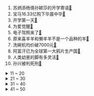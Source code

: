 1. 苏炳添杨倩孙颖莎的开学寄语[:link:](https://s.weibo.com/weibo?q=%23苏炳添杨倩孙颖莎的开学寄语%23&Refer=top)
2. 宝马16.33亿购下华晨中华[:link:](https://s.weibo.com/weibo?q=%23宝马16.33亿购下华晨中华%23&Refer=top)
3. 开学第一天[:link:](https://s.weibo.com/weibo?q=%23开学第一天%23&Refer=top)
4. 为爱觉醒[:link:](https://s.weibo.com/weibo?q=%23为爱觉醒%23&Refer=top)
5. 电子驾照来了[:link:](https://s.weibo.com/weibo?q=%23电子驾照来了%23&Refer=top)
6. 原来喜羊羊和懒羊羊不是一个品种的羊[:link:](https://s.weibo.com/weibo?q=%23原来喜羊羊和懒羊羊不是一个品种的羊%23&Refer=top)
7. 洗碗机均价破7000元[:link:](https://s.weibo.com/weibo?q=%23洗碗机均价破7000元%23&Refer=top)
8. 阿富汗已为全球第一大鸦片生产国[:link:](https://s.weibo.com/weibo?q=%23阿富汗已为全球第一大鸦片生产国%23&Refer=top)
9. 人类幼崽的脚有多灵活[:link:](https://s.weibo.com/weibo?q=%23人类幼崽的脚有多灵活%23&Refer=top)
10. 孙兴被判死刑[:link:](https://s.weibo.com/weibo?q=%23孙兴被判死刑%23&Refer=top)
<details>
<summary>11 ~ 20</summary>

11. 阿富汗民众说是时候开始重建家园了[:link:](https://s.weibo.com/weibo?q=%23阿富汗民众说是时候开始重建家园了%23&Refer=top)
12. 全国已有三地报告炭疽确诊病例[:link:](https://s.weibo.com/weibo?q=%23全国已有三地报告炭疽确诊病例%23&Refer=top)
13. 男子7楼坠落砸到轿车致骨折[:link:](https://s.weibo.com/weibo?q=%23男子7楼坠落砸到轿车致骨折%23&Refer=top)
14. 只有撒贝宁敢在央视这么放肆[:link:](https://s.weibo.com/weibo?q=%23只有撒贝宁敢在央视这么放肆%23&Refer=top)
15. 化学女硕士做文物修复师8年[:link:](https://s.weibo.com/weibo?q=%23化学女硕士做文物修复师8年%23&Refer=top)
16. 王胖子社交nb症[:link:](https://s.weibo.com/weibo?q=%23王胖子社交nb症%23&Refer=top)
17. 睡觉炸毛的熊猫崽崽有多可爱[:link:](https://s.weibo.com/weibo?q=%23睡觉炸毛的熊猫崽崽有多可爱%23&Refer=top)
18. 网友拍到小鸟翻着肚皮躺着晒太阳[:link:](https://s.weibo.com/weibo?q=%23网友拍到小鸟翻着肚皮躺着晒太阳%23&Refer=top)
19. 日本首次发现德尔塔病毒新变异株[:link:](https://s.weibo.com/weibo?q=%23日本首次发现德尔塔病毒新变异株%23&Refer=top)
20. 贵州现罕见局部雨只下一小块[:link:](https://s.weibo.com/weibo?q=%23贵州现罕见局部雨只下一小块%23&Refer=top)
</details>
<details>
<summary>21 ~ 30</summary>

21. 4名在韩志愿军烈士身份被确定[:link:](https://s.weibo.com/weibo?q=%234名在韩志愿军烈士身份被确定%23&Refer=top)
22. 健身视频千万不要开弹幕[:link:](https://s.weibo.com/weibo?q=%23健身视频千万不要开弹幕%23&Refer=top)
23. 526斤超级肥胖患者成功实施减重手术[:link:](https://s.weibo.com/weibo?q=%23526斤超级肥胖患者成功实施减重手术%23&Refer=top)
24. 巨人教育宣布倒闭[:link:](https://s.weibo.com/weibo?q=%23巨人教育宣布倒闭%23&Refer=top)
25. 樊振东刘诗雯机场照[:link:](https://s.weibo.com/weibo?q=%23樊振东刘诗雯机场照%23&Refer=top)
26. 九月文案[:link:](https://s.weibo.com/weibo?q=%23九月文案%23&Refer=top)
27. 朱婷担任全运河南代表团旗手[:link:](https://s.weibo.com/weibo?q=%23朱婷担任全运河南代表团旗手%23&Refer=top)
28. 男孩暑假作业种西瓜成熟后被偷[:link:](https://s.weibo.com/weibo?q=%23男孩暑假作业种西瓜成熟后被偷%23&Refer=top)
29. 男子买到9天后生产的月饼[:link:](https://s.weibo.com/weibo?q=%23男子买到9天后生产的月饼%23&Refer=top)
30. 西安地铁回应女乘客被保安拖拽[:link:](https://s.weibo.com/weibo?q=%23西安地铁回应女乘客被保安拖拽%23&Refer=top)
</details>
<details>
<summary>31 ~ 40</summary>

31. 716位在韩志愿军烈士7年回家路[:link:](https://s.weibo.com/weibo?q=%23716位在韩志愿军烈士7年回家路%23&Refer=top)
32. 杨洋迪丽热巴你是我的荣耀庆功宴[:link:](https://s.weibo.com/weibo?q=%23杨洋迪丽热巴你是我的荣耀庆功宴%23&Refer=top)
33. C罗为了弗格森重返曼联[:link:](https://s.weibo.com/weibo?q=%23C罗为了弗格森重返曼联%23&Refer=top)
34. 小河马生气的样子[:link:](https://s.weibo.com/weibo?q=%23小河马生气的样子%23&Refer=top)
35. 重庆四人自驾游失联7天[:link:](https://s.weibo.com/weibo?q=%23重庆四人自驾游失联7天%23&Refer=top)
36. 鬼吹灯之云南虫谷观后感[:link:](https://s.weibo.com/weibo?q=%23鬼吹灯之云南虫谷观后感%23&Refer=top)
37. 双减后素质类培训企业暴增[:link:](https://s.weibo.com/weibo?q=%23双减后素质类培训企业暴增%23&Refer=top)
38. 这就是别人家的宿舍吧[:link:](https://s.weibo.com/weibo?q=%23这就是别人家的宿舍吧%23&Refer=top)
39. 马素芹乔二强再滑冰[:link:](https://s.weibo.com/weibo?q=%23马素芹乔二强再滑冰%23&Refer=top)
40. 北京环球度假区试运行[:link:](https://s.weibo.com/weibo?q=%23北京环球度假区试运行%23&Refer=top)
</details>
<details>
<summary>41 ~ 50</summary>

41. 被全世界禁养的猫[:link:](https://s.weibo.com/weibo?q=%23被全世界禁养的猫%23&Refer=top)
42. 长期沉迷网游改变孩子大脑结构[:link:](https://s.weibo.com/weibo?q=%23长期沉迷网游改变孩子大脑结构%23&Refer=top)
43. 开学图鉴[:link:](https://s.weibo.com/weibo?q=%23开学图鉴%23&Refer=top)
44. 9月你好[:link:](https://s.weibo.com/weibo?q=%239月你好%23&Refer=top)
45. 发现人间可爱的瞬间[:link:](https://s.weibo.com/weibo?q=%23发现人间可爱的瞬间%23&Refer=top)
46. 2021年只剩三分之一了[:link:](https://s.weibo.com/weibo?q=%232021年只剩三分之一了%23&Refer=top)
47. 袁祥仁的扫地僧太有武侠味了[:link:](https://s.weibo.com/weibo?q=%23袁祥仁的扫地僧太有武侠味了%23&Refer=top)
48. 高明远孙兴被判刑[:link:](https://s.weibo.com/weibo?q=%23高明远孙兴被判刑%23&Refer=top)
49. Windows11正式版10月5日发布[:link:](https://s.weibo.com/weibo?q=%23Windows11正式版10月5日发布%23&Refer=top)
50. 杨笠高情商化解相亲尴尬[:link:](https://s.weibo.com/weibo?q=%23杨笠高情商化解相亲尴尬%23&Refer=top)
51. 电工爬上燃烧电线杆断电灭火[:link:](https://s.weibo.com/weibo?q=%23电工爬上燃烧电线杆断电灭火%23&Refer=top)
</details>